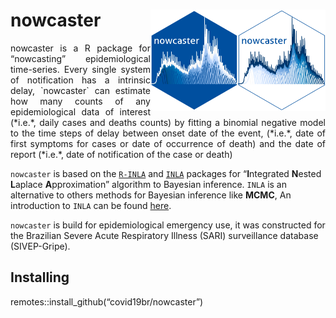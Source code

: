 
# nowcaster <a href='https://github.com/covid19br/nowcaster'><img src='man/figures/nowcaster.png' align="right" width="140" /></a> <a href='https://github.com/covid19br/nowcaster'><img src='man/figures/nowcaster_rev.png' align="right" width="140" /></a>

<p align="justify"> nowcaster is a R package for “nowcasting” epidemiological time-series.
Every single system of notification has a intrinsic delay, `nowcaster`
can estimate how many counts of any epidemiological data of interest
(*i.e.*, daily cases and deaths counts) by fitting a binomial negative
model to the time steps of delay between onset date of the event,
(*i.e.*, date of first symptoms for cases or date of occurrence of
death) and the date of report (*i.e.*, date of notification of the case
or death) </p>

`nowcaster` is based on the
[`R-INLA`](https://becarioprecario.bitbucket.io/inla-gitbook/index.html)
and
[`INLA`](https://inla.r-inla-download.org/r-inla.org/doc/inla-manual/inla-manual.pdf)
packages for “**I**ntegrated **N**ested **L**aplace **A**pproximation”
algorithm to Bayesian inference. `INLA` is an alternative to others
methods for Bayesian inference like **MCMC**, An introduction to `INLA`
can be found
[here](https://becarioprecario.bitbucket.io/inla-gitbook/index.html).

`nowcaster` is build for epidemiological emergency use, it was
constructed for the Brazilian Severe Acute Respiratory Illness (SARI)
surveillance database (SIVEP-Gripe).

## Installing

remotes::install_github(“covid19br/nowcaster”)
